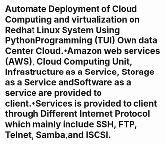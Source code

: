 # Automate Deployment of Cloud Computing and virtualization on Redhat Linux System Using PythonProgramming (TUI) Own data Center Cloud.•Amazon web services (AWS), Cloud Computing Unit, Infrastructure as a Service, Storage as a Service andSoftware as a service are provided to client.•Services is provided to client through Different Internet Protocol which mainly include SSH, FTP, Telnet, Samba,and ISCSI.
